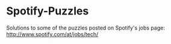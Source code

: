 Spotify-Puzzles
===============

Solutions to some of the puzzles posted on Spotify's jobs page: http://www.spotify.com/at/jobs/tech/

